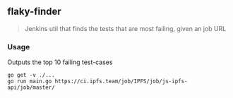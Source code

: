 ## flaky-finder
> Jenkins util that finds the tests that are most failing, given an job URL

### Usage

Outputs the top 10 failing test-cases

```
go get -v ./...
go run main.go https://ci.ipfs.team/job/IPFS/job/js-ipfs-api/job/master/
```
